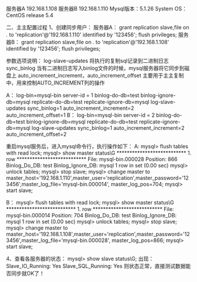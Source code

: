 服务器A   192.168.1.108
服务器B   192.168.1.110
Mysql版本：5.1.26
System OS：CentOS release 5.4
 
二、主主配置过程
 1、创建同步用户：
服务器A：
grant replication slave,file on *.* to 'replication'@'192.168.1.110' identified by '123456';
flush privileges;
服务器B：
grant replication slave,file on *.* to 'replication'@'192.168.1.108' identified by '123456';
flush privileges;

参数选项说明：
log-slave-updates    将执行的复制sql记录到二进制日志
sync_binlog  当有二进制日志写入binlog文件的时候，mysql服务器将它同步到磁盘上
auto_increment_increment，auto_increment_offset 主要用于主主复制中，用来控制AUTO_INCREMENT列的操作

A：
log-bin=mysql-bin
server-id       = 1
binlog-do-db=test
binlog-ignore-db=mysql
replicate-do-db=test
replicate-ignore-db=mysql
log-slave-updates
sync_binlog=1
auto_increment_increment=2
auto_increment_offset=1
B：
log-bin=mysql-bin
server-id       = 2
binlog-do-db=test
binlog-ignore-db=mysql
replicate-do-db=test
replicate-ignore-db=mysql
log-slave-updates
sync_binlog=1
auto_increment_increment=2
auto_increment_offset=2

重启mysql服务后，进入mysql命令行，执行操作如下：
A:
mysql> flush tables with read lock;
mysql> show master status\G
*************************** 1. row ***************************
            File: mysql-bin.000028
            Position: 866
                   Binlog_Do_DB: test
Binlog_Ignore_DB: mysql
1 row in set (0.00 sec)
         mysql> unlock tables;
              mysql> stop slave;
mysql> change master to master_host='192.168.1.110',master_user='replication',master_password='123456',master_log_file='mysql-bin.000014', master_log_pos=704;
mysql> start slave;

			  
B：
mysql> flush tables with read lock;
mysql> show master status\G
*************************** 1. row ***************************
            File: mysql-bin.000014
            Position: 704
                   Binlog_Do_DB: test
Binlog_Ignore_DB: mysql
1 row in set (0.00 sec)
         mysql> unlock tables;
              mysql> stop slave;
mysql> change master to master_host='192.168.1.108',master_user='replication',master_password='123456',master_log_file='mysql-bin.000028', master_log_pos=866;
mysql> start slave;
 
4、查看各服务器的状态：
mysql> show slave status\G;
出现：Slave_IO_Running: Yes
Slave_SQL_Running: Yes
则状态正常，直接测试数据能否同步就OK了！
